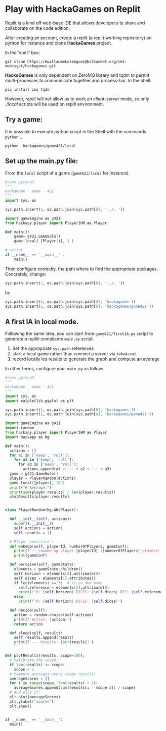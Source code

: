 # Play with HackaGames on Replit

[Replit](https://replit.com) is a kind off web-base IDE that allows developers to share and collaborate on the code edition.

After creating an account, create a replit (a replit working repository) on python for instance and clone **HackaGames** project.

In the 'shell' box:

```
git clone https://GuillaumeLozenguez@bitbucket.org/imt-mobisyst/hackagames.git
```

**HackaGames** is only dependent on ZeroMQ library and tqdm to permit multi-processes to communicate together and process-bar.
In the shell:

```
pip install zmq tqdm
```

However, _replit_ will not allow us to work on _client-server_ mode, so only _./local_ scripts will be used on replit environment.

## Try a game:

It is possible to execute python script in the Shell with the commands `python`...

```
python  hackagames/game421/local
```

## Set up the main.py file:

From the `local` script of a game (`game421/local` for instance).

```python
#!env python3
"""
HackaGame - Game - 421 
"""
import sys, os

sys.path.insert(1, os.path.join(sys.path[0], '../..'))

import gameEngine as g421
from hackapy.player import PlayerIHM as Player

def main():
    game= g421.GameSolo()
    game.local( [Player()], 1 )

# script
if __name__ == '__main__' :
    main()
```

Then configure correctly, the path  where to find the appropriate packages.
Concretely, change:

```python
sys.path.insert(1, os.path.join(sys.path[0], '../..'))
```

to:

```python
sys.path.insert(1, os.path.join(sys.path[0], 'hackagames'))
sys.path.insert(1, os.path.join(sys.path[0], 'hackagames/game421'))
```

## A first IA in local mode.

Following the same idea, you can start from `game421/firstIA.py` script to generate a repllit compliante `main.py` script.

1. Set the appropriate `sys.path` references
2. start a local game rather than connect a server via `takeAseat`.
3. record locally les results to generate the graph and compute an average

In other terms, configure your `main.py` as follow: 

```python
#!env python3
"""
HackaGame - Game - 421 
"""
import sys, os
import matplotlib.pyplot as plt

sys.path.insert(1, os.path.join(sys.path[0], 'hackagames'))
sys.path.insert(1, os.path.join(sys.path[0], 'hackagames/game421'))

import gameEngine as g421
import random
from hackapy.player import PlayerIHM as Player
import hackapy as hg

def main():
  actions = []
  for a1 in ['keep', 'roll']:
    for a2 in ['keep', 'roll']:
      for a3 in ['keep', 'roll']:
        actions.append(a1 + '-' + a2 + '-' + a3)
  game = g421.GameSolo()
  player = PlayerRandom(actions)
  game.local([player], 100)
  print("# Average:")
  print(sum(player.results) / len(player.results))
  plotResults(player.results)


class PlayerRandom(hg.AbsPlayer):

  def __init__(self, actions):
    super().__init__()
    self.actions = actions
    self.results = []

  # Player interface :
  def wakeUp(self, playerId, numberOfPlayers, gameConf):
    print(f'---\nwake-up player-{playerId} ({numberOfPlayers} players)')
    print(gameConf)

  def perceive(self, gameState):
    elements = gameState.children()
    self.horizon = elements[0].attribute(0)
    self.dices = elements[1].attributes()
    if len(elements) == 3:  # ie in duo mode
      self.reference = elements[2].attribute(0)
      print(f'H: {self.horizon} DICES: {self.dices} REF: {self.reference}')
    else:
      print(f'H: {self.horizon} DICES: {self.dices}')

  def decide(self):
    action = random.choice(self.actions)
    print(f'Action: {action}')
    return action

  def sleep(self, result):
    self.results.append(result)
    print(f'--- Results: {str(result)}')


def plotResults(results, scope=100):
  # Calibrate the scope:
  if len(results) <= scope:
    scope = 1
  # Compute averages avery scope results:
  averageScores = []
  for i in range(scope, len(results) + 1):
    averageScores.append(sum(results[i - scope:i]) / scope)
  # And plot it:
  plt.plot(averageScores)
  plt.ylabel("scores")
  plt.show()


if __name__ == '__main__':
  main()
```
